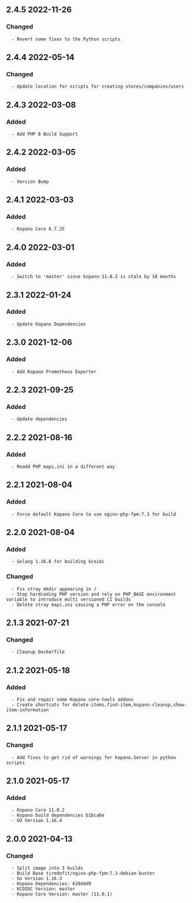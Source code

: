 ## 2.4.5 2022-11-26 <dave at tiredofit dot ca>

   ### Changed
      - Revert some fixes to the Python scripts


## 2.4.4 2022-05-14 <dave at tiredofit dot ca>

   ### Changed
      - Update location for scripts for creating stores/companies/users


## 2.4.3 2022-03-08 <dave at tiredofit dot ca>

   ### Added
      - Add PHP 8 Build Support


## 2.4.2 2022-03-05 <dave at tiredofit dot ca>

   ### Added
      - Version Bump


## 2.4.1 2022-03-03 <dave at tiredofit dot ca>

   ### Added
      - Kopano Core 8.7.25


## 2.4.0 2022-03-01 <dave at tiredofit dot ca>

   ### Added
      - Switch to 'master' since kopano-11.0.2 is stale by 10 months


## 2.3.1 2022-01-24 <dave at tiredofit dot ca>

   ### Added
      - Update Kopano Dependencies


## 2.3.0 2021-12-06 <dave at tiredofit dot ca>

   ### Added
      - Add Kopano Prometheus Exporter


## 2.2.3 2021-09-25 <dave at tiredofit dot ca>

   ### Added
      - Update dependencies


## 2.2.2 2021-08-16 <dave at tiredofit dot ca>

   ### Added
      - Readd PHP mapi.ini in a different way


## 2.2.1 2021-08-04 <dave at tiredofit dot ca>

   ### Added
      - Force default Kopano Core to use nginx-php-fpm:7.3 for build


## 2.2.0 2021-08-04 <dave at tiredofit dot ca>

   ### Added
      - Golang 1.16.6 for building kcoidc

   ### Changed
      - Fix stray mkdir appearing in /
      - Stop hardcoding PHP version and rely on PHP_BASE environment variable to introduce multi versioned CI builds
      - Delete stray mapi.ini causing a PHP error on the console


## 2.1.3 2021-07-21 <dave at tiredofit dot ca>

   ### Changed
      - Cleanup Dockerfile


## 2.1.2 2021-05-18 <dave at tiredofit dot ca>

   ### Added
      - Fix and repair some Kopano core-tools addons
      - Create shortcuts for delete-items,find-item,kopano-cleanup,show-item-information


## 2.1.1 2021-05-17 <dave at tiredofit dot ca>

   ### Changed
      - Add fixes to get rid of warnings for kopano.Server in python scripts


## 2.1.0 2021-05-17 <dave at tiredofit dot ca>

   ### Added
      - Kopano Core 11.0.2
      - Kopano build dependencies b1bca6e
      - GO Version 1.16.4


## 2.0.0 2021-04-13 <dave at tiredofit dot ca>

   ### Changed
      - Split image into 3 builds
      - Build Base tiredofit/nginx-php-fpm:7.3-debian-buster
      - Go Version 1.16.3
      - Kopano Dependencies: 620ddd9
      - KCOIDC Version: master
      - Kopano Core Version: master (11.0.1)


